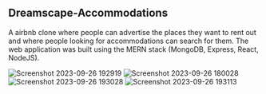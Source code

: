 ## Dreamscape-Accommodations
A airbnb clone where people can advertise the places they want to rent out and where people looking for accommodations can search for them. The web application was built using the MERN stack (MongoDB, Express, React, NodeJS).



![Screenshot 2023-09-26 192919](https://github.com/iMhuli21/Dreamscape-Accommodations/assets/101645245/2d753e44-5923-42b4-aed8-223caad3f315)
![Screenshot 2023-09-26 180028](https://github.com/iMhuli21/Dreamscape-Accommodations/assets/101645245/5efe8ef9-7ae8-4329-b089-dbdebb638964)
![Screenshot 2023-09-26 193028](https://github.com/iMhuli21/Dreamscape-Accommodations/assets/101645245/fa9fc20e-08cb-4869-8a13-f6d4a61099a8)
![Screenshot 2023-09-26 193113](https://github.com/iMhuli21/Dreamscape-Accommodations/assets/101645245/40d508ec-38e9-406b-8d9b-615ecf65dcac)
